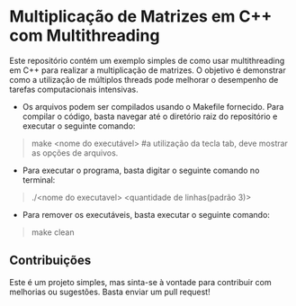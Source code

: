 # Multiplicação de Matrizes em C++ com Multithreading
Este repositório contém um exemplo simples de como usar multithreading em C++ para realizar a multiplicação de matrizes. O objetivo é demonstrar como a utilização de múltiplos threads pode melhorar o desempenho de tarefas computacionais intensivas.

- Os arquivos podem ser compilados usando o Makefile fornecido. Para compilar o código, basta navegar até o diretório raiz do repositório e executar o seguinte comando:
> make <nome do executável> #a utilização da tecla tab, deve mostrar as opções de arquivos.

- Para executar o programa, basta digitar o seguinte comando no terminal:
> ./\<nome do executavel\> \<quantidade de linhas(padrão 3)\>
  
- Para remover os executáveis, basta executar o seguinte comando:
> make clean
  
  ## Contribuições
  Este é um projeto simples, mas sinta-se à vontade para contribuir com melhorias ou sugestões. Basta enviar um pull request!
